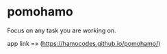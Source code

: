 # pomohamo

Focus on any task you are working on.

app link =» (https://hamocodes.github.io/pomohamo/)
